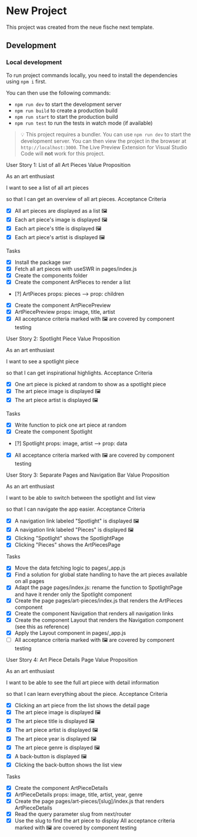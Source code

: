# New Project

This project was created from the neue fische next template.

## Development

### Local development

To run project commands locally, you need to install the dependencies using `npm i` first.

You can then use the following commands:

- `npm run dev` to start the development server
- `npm run build` to create a production build
- `npm run start` to start the production build
- `npm run test` to run the tests in watch mode (if available)

> 💡 This project requires a bundler. You can use `npm run dev` to start the development server. You can then view the project in the browser at `http://localhost:3000`. The Live Preview Extension for Visual Studio Code will **not** work for this project.

User Story 1: List of all Art Pieces
Value Proposition

As an art enthusiast

I want to see a list of all art pieces

so that I can get an overview of all art pieces.
Acceptance Criteria

- [x] All art pieces are displayed as a list 🖼️
- [x] Each art piece's image is displayed 🖼️
- [x] Each art piece's title is displayed 🖼️
- [x] Each art piece's artist is displayed 🖼️

Tasks

- [x] Install the package swr
- [x] Fetch all art pieces with useSWR in pages/index.js
- [x] Create the components folder
- [x] Create the component ArtPieces to render a list
- [?] ArtPieces props: pieces --> prop: children
- [x] Create the component ArtPiecePreview
- [x] ArtPiecePreview props: image, title, artist
- [x] All acceptance criteria marked with 🖼️ are covered by component testing

User Story 2: Spotlight Piece
Value Proposition

As an art enthusiast

I want to see a spotlight piece

so that I can get inspirational highlights.
Acceptance Criteria

- [x] One art piece is picked at random to show as a spotlight piece
- [x] The art piece image is displayed 🖼️
- [x] The art piece artist is displayed 🖼️

Tasks

- [x] Write function to pick one art piece at random
- [x] Create the component Spotlight
- [?] Spotlight props: image, artist --> prop: data
- [x] All acceptance criteria marked with 🖼️ are covered by component testing

User Story 3: Separate Pages and Navigation Bar
Value Proposition

As an art enthusiast

I want to be able to switch between the spotlight and list view

so that I can navigate the app easier.
Acceptance Criteria

- [x] A navigation link labeled "Spotlight" is displayed 🖼️
- [x] A navigation link labeled "Pieces" is displayed 🖼️
- [x] Clicking "Spotlight" shows the SpotlightPage
- [x] Clicking "Pieces" shows the ArtPiecesPage

Tasks

- [x] Move the data fetching logic to pages/\_app.js
- [x] Find a solution for global state handling to have the art pieces available on all pages
- [x] Adapt the page pages/index.js: rename the function to SpotlightPage and have it render only the Spotlight component
- [x] Create the page pages/art-pieces/index.js that renders the ArtPieces component
- [x] Create the component Navigation that renders all navigation links
- [x] Create the component Layout that renders the Navigation component (see this as reference)
- [x] Apply the Layout component in pages/\_app.js
- [ ] All acceptance criteria marked with 🖼️ are covered by component testing

User Story 4: Art Piece Details Page
Value Proposition

As an art enthusiast

I want to be able to see the full art piece with detail information

so that I can learn everything about the piece.
Acceptance Criteria

- [x] Clicking an art piece from the list shows the detail page
- [x] The art piece image is displayed 🖼️
- [x] The art piece title is displayed 🖼️
- [x] The art piece artist is displayed 🖼️
- [x] The art piece year is displayed 🖼️
- [x] The art piece genre is displayed 🖼️
- [x] A back-button is displayed 🖼️
- [x] Clicking the back-button shows the list view

Tasks

- [x] Create the component ArtPieceDetails
- [x] ArtPieceDetails props: image, title, artist, year, genre
- [x] Create the page pages/art-pieces/[slug]/index.js that renders ArtPieceDetails
- [x] Read the query parameter slug from next/router
- [x] Use the slug to find the art piece to display
      All acceptance criteria marked with 🖼️ are covered by component testing
